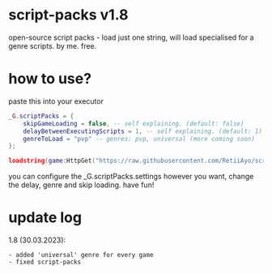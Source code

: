 # script-packs v1.8

open-source script packs - load just one string, will load specialised for a genre scripts. by me. free.

# how to use?
paste this into your executor

```lua
_G.scriptPacks = {
	skipGameLoading = false, -- self explaining. (default: false)
	delayBetweenExecutingScripts = 1, -- self explaining. (default: 1)
	genreToLoad = "pvp" -- genres: pvp, universal (more coming soon)
};

loadstring(game:HttpGet("https://raw.githubusercontent.com/RetiiAyo/script-packs/main/loader.lua"))()
```

you can configure the _G.scriptPacks.settings however you want, change the delay, genre and skip loading. have fun!

# update log

1.8 (30.03.2023):
```
- added 'universal' genre for every game
- fixed script-packs
```
